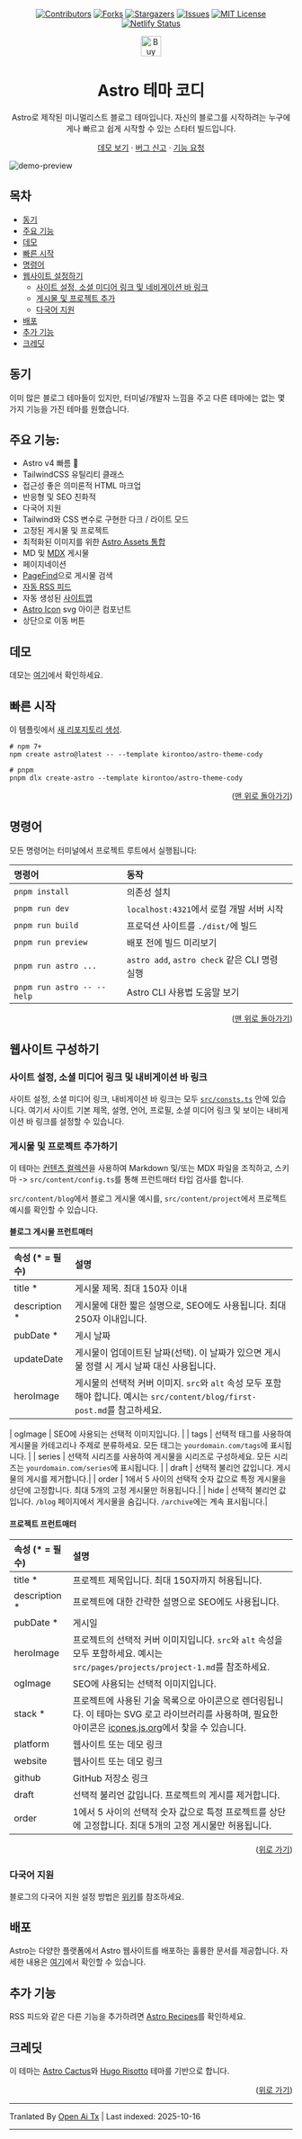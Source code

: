 <a name="readme-top"></a>
<div align="center">
  
[![Contributors][contributors-shield]][contributors-url]
[![Forks][forks-shield]][forks-url]
[![Stargazers][stars-shield]][stars-url]
[![Issues][issues-shield]][issues-url]
[![MIT License][license-shield]][license-url]
[![Netlify Status](https://api.netlify.com/api/v1/badges/3d9506ce-9212-47ae-b686-fb932a24f940/deploy-status)](https://app.netlify.com/sites/astro-theme-cody/deploys)  

<a href='https://ko-fi.com/F1F2J3RV9' target='_blank'><img height='36' style='border:0px;height:36px;' src='https://storage.ko-fi.com/cdn/kofi2.png?v=6' border='0' alt='Buy Me a Coffee at ko-fi.com' /></a>


  <p align="center">
    <h1>Astro 테마 코디</h1>
  <p>
    Astro로 제작된 미니멀리스트 블로그 테마입니다. 자신의 블로그를 시작하려는 누구에게나 빠르고 쉽게 시작할 수 있는 스타터 빌드입니다.
  </p>
    <a href="https://astro-theme-cody.netlify.app">데모 보기</a>
    ·
    <a href="https://github.com/kirontoo/astro-theme-cody/issues">버그 신고</a>
    ·
    <a href="https://github.com/kirontoo/astro-theme-cody/issues">기능 요청</a>
  </p>
  </p>
</div>

![demo-preview](https://github.com/kirontoo/astro-theme-cody/assets/28286622/d585dcb2-6d5f-4a68-871c-b6028cfcc27f)


## 목차
- [동기](#motivation)
- [주요 기능](#key-features)
- [데모](#demo)
- [빠른 시작](#quick-start)
- [명령어](#commands)
- [웹사이트 설정하기](#configuring-your-website)
  - [사이트 설정, 소셜 미디어 링크 및 네비게이션 바 링크](#site-config-social-media-links-and-navbar-links)
  - [게시물 및 프로젝트 추가](#adding-posts-and-projects)
  - [다국어 지원](#multi-language-support)
- [배포](#deploy)
- [추가 기능](#extra-funtionality)
- [크레딧](#credit)

## 동기
이미 많은 블로그 테마들이 있지만, 터미널/개발자 느낌을 주고
다른 테마에는 없는 몇 가지 기능을 가진 테마를 원했습니다.

## 주요 기능:
- Astro v4 빠름 🚀
- TailwindCSS 유틸리티 클래스
- 접근성 좋은 의미론적 HTML 마크업
- 반응형 및 SEO 친화적
- 다국어 지원
- Tailwind와 CSS 변수로 구현한 다크 / 라이트 모드
- 고정된 게시물 및 프로젝트
- 최적화된 이미지를 위한 [Astro Assets 통합](https://docs.astro.build/en/guides/assets/)
- MD 및 [MDX](https://docs.astro.build/en/guides/markdown-content/#mdx-only-features) 게시물
- 페이지네이션
- [PageFind](https://pagefind.app/)으로 게시물 검색
- [자동 RSS 피드](https://docs.astro.build/en/guides/rss)
- 자동 생성된 [사이트맵](https://docs.astro.build/en/guides/integrations-guide/sitemap/)
- [Astro Icon](https://github.com/natemoo-re/astro-icon) svg 아이콘 컴포넌트
- 상단으로 이동 버튼

## 데모
데모는 [여기](https://astro-theme-cody.netlify.app)에서 확인하세요.

## 빠른 시작
이 템플릿에서 [새 리포지토리 생성](https://github.com/new?template_name=astro-theme-cody&template_owner=kirontoo).

```
# npm 7+
npm create astro@latest -- --template kirontoo/astro-theme-cody

# pnpm
pnpm dlx create-astro --template kirontoo/astro-theme-cody
```
<p align="right">(<a href="#readme-top">맨 위로 돌아가기</a>)</p>


## 명령어

모든 명령어는 터미널에서 프로젝트 루트에서 실행됩니다:

| 명령어                     | 동작                                             |
| :------------------------ | :----------------------------------------------- |
| `pnpm install`             | 의존성 설치                                      |
| `pnpm run dev`             | `localhost:4321`에서 로컬 개발 서버 시작          |
| `pnpm run build`           | 프로덕션 사이트를 `./dist/`에 빌드                |
| `pnpm run preview`         | 배포 전에 빌드 미리보기                            |
| `pnpm run astro ...`       | `astro add`, `astro check` 같은 CLI 명령 실행    |
| `pnpm run astro -- --help` | Astro CLI 사용법 도움말 보기                       |

<p align="right">(<a href="#readme-top">맨 위로 돌아가기</a>)</p>

## 웹사이트 구성하기

### 사이트 설정, 소셜 미디어 링크 및 내비게이션 바 링크
사이트 설정, 소셜 미디어 링크, 내비게이션 바 링크는 모두 [`src/consts.ts`](https://github.com/kirontoo/astro-theme-cody/blob/main/src/consts.ts) 안에 있습니다.
여기서 사이트 기본 제목, 설명, 언어, 프로필, 소셜 미디어 링크 및 보이는 내비게이션 바 링크를 설정할 수 있습니다.

### 게시물 및 프로젝트 추가하기
이 테마는 [컨텐츠 컬렉션](https://docs.astro.build/en/guides/content-collections/)을 사용하여
Markdown 및/또는 MDX 파일을 조직하고, 스키마 -> `src/content/config.ts`를 통해 프런트매터 타입 검사를 합니다.

`src/content/blog`에서 블로그 게시물 예시를, `src/content/project`에서 프로젝트 예시를 확인할 수 있습니다.

#### 블로그 게시물 프런트매터
| 속성 (* = 필수)          | 설명                                           |
|:-----------------------| :--------------------------------------------- |
| title *                | 게시물 제목. 최대 150자 이내                      |
| description *          | 게시물에 대한 짧은 설명으로, SEO에도 사용됩니다. 최대 250자 이내입니다. |
| pubDate *              | 게시 날짜                                       |
| updateDate             | 게시물이 업데이트된 날짜(선택). 이 날짜가 있으면 게시물 정렬 시 게시 날짜 대신 사용됩니다.|
| heroImage              | 게시물의 선택적 커버 이미지. `src`와 `alt` 속성 모두 포함해야 합니다. 예시는 `src/content/blog/first-post.md`를 참고하세요.|


| ogImage | SEO에 사용되는 선택적 이미지입니다. |
| tags | 선택적 태그를 사용하여 게시물을 카테고리나 주제로 분류하세요. 모든 태그는 `yourdomain.com/tags`에 표시됩니다. |
| series | 선택적 시리즈를 사용하여 게시물을 시리즈로 구성하세요. 모든 시리즈는 `yourdomain.com/series`에 표시됩니다. |
| draft | 선택적 불리언 값입니다. 게시물의 게시를 제거합니다.|
| order | 1에서 5 사이의 선택적 숫자 값으로 특정 게시물을 상단에 고정합니다. 최대 5개의 고정 게시물만 허용됩니다.|
| hide  | 선택적 불리언 값입니다. `/blog` 페이지에서 게시물을 숨깁니다. `/archive`에는 계속 표시됩니다.|

#### 프로젝트 프런트매터

| 속성 (* = 필수) | 설명 |
|:-----------------------| :----------|
| title * | 프로젝트 제목입니다. 최대 150자까지 허용됩니다.  |
| description * | 프로젝트에 대한 간략한 설명으로 SEO에도 사용됩니다.|
| pubDate * | 게시일 |
| heroImage | 프로젝트의 선택적 커버 이미지입니다. `src`와 `alt` 속성을 모두 포함하세요. 예시는 `src/pages/projects/project-1.md`를 참조하세요.|
| ogImage | SEO에 사용되는 선택적 이미지입니다. |
| stack * | 프로젝트에 사용된 기술 목록으로 아이콘으로 렌더링됩니다. 이 테마는 SVG 로고 라이브러리를 사용하며, 필요한 아이콘은 [icones.js.org](https://icones.js.org/collection/vscode-icons)에서 찾을 수 있습니다.|
| platform | 웹사이트 또는 데모 링크 |
| website | 웹사이트 또는 데모 링크 |
| github | GitHub 저장소 링크 |
| draft | 선택적 불리언 값입니다. 프로젝트의 게시를 제거합니다.|
| order | 1에서 5 사이의 선택적 숫자 값으로 특정 프로젝트를 상단에 고정합니다. 최대 5개의 고정 게시물만 허용됩니다.|

<p align="right">(<a href="#readme-top">위로 가기</a>)</p>

### 다국어 지원
블로그의 다국어 지원 설정 방법은 [위키](https://github.com/kirontoo/astro-theme-cody/wiki/Set-up-multi%E2%80%90language-support)를 참조하세요.

## 배포
Astro는 다양한 플랫폼에서 Astro 웹사이트를 배포하는 훌륭한 문서를 제공합니다.
자세한 내용은 [여기](https://docs.astro.build/en/guides/deploy/)에서 확인할 수 있습니다.

## 추가 기능
RSS 피드와 같은 다른 기능을 추가하려면 [Astro Recipes](https://docs.astro.build/en/recipes/)를 확인하세요.


## 크레딧

이 테마는 [Astro Cactus](https://astro-theme-cactus.netlify.app)와 [Hugo Risotto](https://risotto.joeroe.io) 테마를 기반으로 합니다.

<p align="right">(<a href="#readme-top">위로 가기</a>)</p>

[contributors-shield]: https://img.shields.io/github/contributors/kirontoo/astro-theme-cody.svg?style=for-the-badge
[contributors-url]: https://github.com/kirontoo/astro-theme-cody/graphs/contributors
[forks-shield]: https://img.shields.io/github/forks/kirontoo/astro-theme-cody.svg?style=for-the-badge
[forks-url]: https://github.com/kirontoo/astro-theme-cody/network/members
[stars-shield]: https://img.shields.io/github/stars/kirontoo/astro-theme-cody.svg?style=for-the-badge
[stars-url]: https://github.com/kirontoo/astro-theme-cody/stargazers
[issues-shield]: https://img.shields.io/github/issues/kirontoo/astro-theme-cody.svg?style=for-the-badge
[issues-url]: https://github.com/kirontoo/astro-theme-cody/issues
[license-shield]: https://img.shields.io/github/license/kirontoo/astro-theme-cody.svg?style=for-the-badge
[license-url]: https://github.com/kirontoo/astro-theme-cody/blob/master/LICENSE.txt


---

Tranlated By [Open Ai Tx](https://github.com/OpenAiTx/OpenAiTx) | Last indexed: 2025-10-16

---